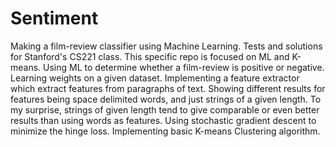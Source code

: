 # Sentiment
Making a film-review classifier using Machine Learning.
Tests and solutions for Stanford's CS221 class. This specific repo is focused on ML and K-means. Using ML to determine whether a film-review is positive or negative. Learning weights on a given dataset. Implementing a feature extractor which extract features from paragraphs of text. Showing different results for features being space delimited words, and just strings of a given length. To my surprise, strings of given length tend to give comparable or even better results than using words as features. Using stochastic gradient descent to minimize the hinge loss. Implementing basic K-means Clustering algorithm.
